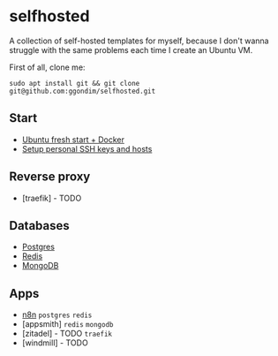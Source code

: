 # selfhosted
A collection of self-hosted templates for myself, because I don't wanna struggle with the same problems each time I create an Ubuntu VM.

First of all, clone me:

```
sudo apt install git && git clone git@github.com:ggondim/selfhosted.git
```

## Start

- [Ubuntu fresh start + Docker](/ubuntu/README.md)
- [Setup personal SSH keys and hosts](/ssh/README.md)

## Reverse proxy

- [traefik] - TODO

## Databases

- [Postgres](/postgres/README.md)
- [Redis](/redis/README.md)
- [MongoDB](/mongodb/README.md)

## Apps

- [n8n](/n8n/README.md) `postgres` `redis`
- [appsmith] `redis` `mongodb`
- [zitadel] - TODO `traefik`
- [windmill] - TODO
